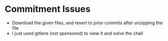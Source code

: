 # Commitment Issues
- Download the given files, and revert to prior commits after unzipping the file
- I just used gitlens (not sponsored) to view it and solve the chall